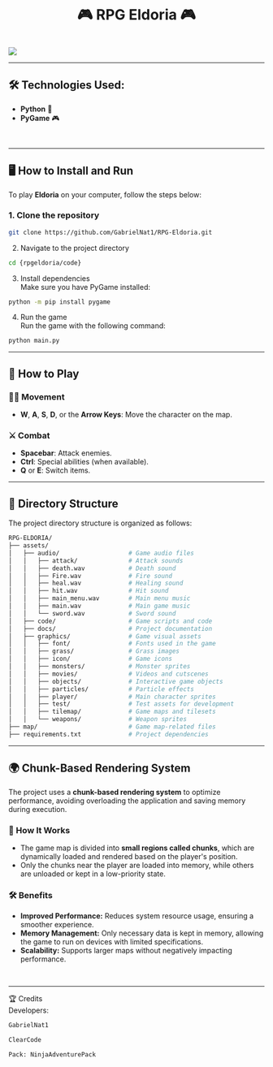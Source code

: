 <div align="center">
  <h1><strong>🎮 RPG Eldoria 🎮</strong></h1>
</div>
<br>
<img src='https://github.com/user-attachments/assets/29986fe7-23d2-4662-bc62-96244db0e1c7'>

---

## 🛠️ Technologies Used:

<ul>
    <li><strong>Python</strong> 🐍</li>
    <li><strong>PyGame</strong> 🎮</li>
</ul>

<br>
<hr>

## 🖥️ How to Install and Run

To play **Eldoria** on your computer, follow the steps below:

### 1. Clone the repository

```bash  
git clone https://github.com/GabrielNat1/RPG-Eldoria.git  
```

2. Navigate to the project directory  
```bash   
cd {rpgeldoria/code}  
```

3. Install dependencies  
Make sure you have PyGame installed:  
```bash  
python -m pip install pygame  
```
4. Run the game  
Run the game with the following command:  
```bash 
python main.py  
```

---

## 🚀 How to Play

### 🏃‍♂️ Movement

- **W**, **A**, **S**, **D**, or the **Arrow Keys**: Move the character on the map.

### ⚔️ Combat

- **Spacebar**: Attack enemies.
- **Ctrl**: Special abilities (when available).
- **Q** or **E**: Switch items.

---

## 📂 Directory Structure  

The project directory structure is organized as follows:

```bash 
RPG-ELDORIA/  
├── assets/  
│   ├── audio/                   # Game audio files  
│   │   ├── attack/              # Attack sounds  
│   │   ├── death.wav            # Death sound  
│   │   ├── Fire.wav             # Fire sound  
│   │   ├── heal.wav             # Healing sound  
│   │   ├── hit.wav              # Hit sound  
│   │   ├── main_menu.wav        # Main menu music  
│   │   ├── main.wav             # Main game music  
│   │   └── sword.wav            # Sword sound  
│   ├── code/                    # Game scripts and code  
│   ├── docs/                    # Project documentation  
│   ├── graphics/                # Game visual assets  
│   │   ├── font/                # Fonts used in the game  
│   │   ├── grass/               # Grass images  
│   │   ├── icon/                # Game icons  
│   │   ├── monsters/            # Monster sprites  
│   │   ├── movies/              # Videos and cutscenes  
│   │   ├── objects/             # Interactive game objects  
│   │   ├── particles/           # Particle effects  
│   │   ├── player/              # Main character sprites  
│   │   ├── test/                # Test assets for development  
│   │   ├── tilemap/             # Game maps and tilesets  
│   │   └── weapons/             # Weapon sprites  
├── map/                         # Game map-related files  
├── requirements.txt             # Project dependencies  
```

---

## 🌍 Chunk-Based Rendering System  

The project uses a **chunk-based rendering system** to optimize performance, avoiding overloading the application and saving memory during execution.  

### 🔧 How It Works  
- The game map is divided into **small regions called chunks**, which are dynamically loaded and rendered based on the player's position.  
- Only the chunks near the player are loaded into memory, while others are unloaded or kept in a low-priority state.  

### 🛠️ Benefits  
- **Improved Performance:** Reduces system resource usage, ensuring a smoother experience.  
- **Memory Management:** Only necessary data is kept in memory, allowing the game to run on devices with limited specifications.  
- **Scalability:** Supports larger maps without negatively impacting performance.  

<br>

---

🏆 Credits  
Developers:

```bash   
GabrielNat1  

ClearCode  

Pack: NinjaAdventurePack  
```
